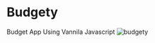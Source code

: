 # Budgety
Budget App Using Vannila Javascript
![budgety](https://user-images.githubusercontent.com/67134509/85939540-13cf1d80-b934-11ea-8d05-c60c64fa4615.png)
